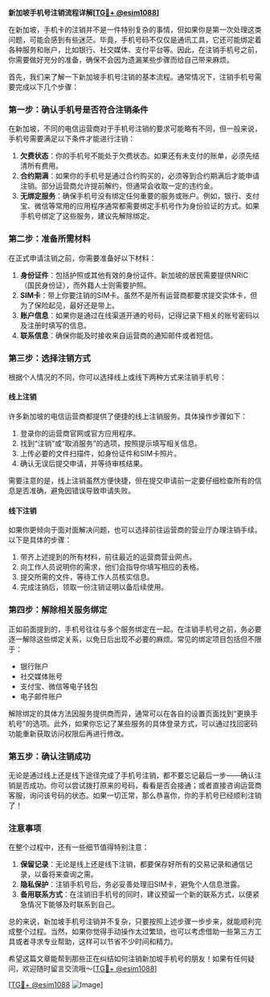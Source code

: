 **新加坡手机号注销流程详解[[TG💪+ @esim1088](https://t.me/s/esim1088)]**

在新加坡，手机卡的注销并不是一件特别复杂的事情，但如果你是第一次处理这类问题，可能会感到有些迷茫。毕竟，手机号码不仅仅是通讯工具，它还可能绑定着各种服务和账户，比如银行、社交媒体、支付平台等。因此，在注销手机号之前，你需要做好充分的准备，确保不会因为遗漏某些步骤而给自己带来麻烦。

首先，我们来了解一下新加坡手机号注销的基本流程。通常情况下，注销手机号需要完成以下几个步骤：

### 第一步：确认手机号是否符合注销条件

在新加坡，不同的电信运营商对于手机号注销的要求可能略有不同，但一般来说，手机号需要满足以下条件才能进行注销：

1. **欠费状态**：你的手机号不能处于欠费状态。如果还有未支付的账单，必须先结清所有费用。
2. **合约期满**：如果你的手机号是通过合约购买的，必须等到合约期满后才能申请注销。部分运营商允许提前解约，但通常会收取一定的违约金。
3. **无绑定服务**：确保手机号没有绑定任何重要的服务或账户。例如，银行、支付宝、微信等常用的应用程序通常都需要绑定手机号作为身份验证的方式。如果手机号绑定了这些服务，建议先解除绑定。

### 第二步：准备所需材料

在正式申请注销之前，你需要准备好以下材料：

1. **身份证件**：包括护照或其他有效的身份证件。新加坡的居民需要提供NRIC（国民身份证），而外籍人士则需要护照。
2. **SIM卡**：带上你要注销的SIM卡。虽然不是所有运营商都要求提交实体卡，但为了保险起见，最好还是带上。
3. **账户信息**：如果你是通过在线渠道开通的号码，记得记录下相关的账号密码以及注册时填写的信息。
4. **联系信息**：确保你能及时接收来自运营商的通知邮件或者短信。

### 第三步：选择注销方式

根据个人情况的不同，你可以选择线上或线下两种方式来注销手机号：

#### 线上注销

许多新加坡的电信运营商都提供了便捷的线上注销服务。具体操作步骤如下：

1. 登录你的运营商官网或官方应用程序。
2. 找到“注销”或“取消服务”的选项，按照提示填写相关信息。
3. 上传必要的文件扫描件，如身份证件和SIM卡照片。
4. 确认无误后提交申请，并等待审核结果。

需要注意的是，线上注销虽然方便快捷，但在提交申请前一定要仔细检查所有的信息是否准确，避免因错误导致申请失败。

#### 线下注销

如果你更倾向于面对面解决问题，也可以选择前往运营商的营业厅办理注销手续。以下是具体的步骤：

1. 带齐上述提到的所有材料，前往最近的运营商营业网点。
2. 向工作人员说明你的需求，他们会指导你填写相应的表格。
3. 提交所需的文件，等待工作人员核实信息。
4. 完成注销后，领取一份注销证明以备后续使用。

### 第四步：解除相关服务绑定

正如前面提到的，手机号往往与多个服务绑定在一起。在注销手机号之前，务必要逐一解除这些绑定关系，以免日后出现不必要的麻烦。常见的绑定项目包括但不限于：

- 银行账户
- 社交媒体账号
- 支付宝、微信等电子钱包
- 电子邮件账户

解除绑定的具体方法因服务提供商而异，通常可以在各自的设置页面找到“更换手机号”的选项。此外，如果你忘记了某些服务的具体登录方式，可以通过找回密码功能重新获取访问权限后再进行修改。

### 第五步：确认注销成功

无论是通过线上还是线下途径完成了手机号注销，都不要忘记最后一步——确认注销是否成功。你可以尝试拨打原来的号码，看看是否会接通；或者直接咨询运营商客服，询问该号码的状态。如果一切正常，那么恭喜你，你的手机号已经顺利注销了！

### 注意事项

在整个过程中，还有一些细节值得特别注意：

1. **保留记录**：无论是线上还是线下注销，都要保存好所有的交易记录和通信记录，以备将来查询之需。
2. **隐私保护**：注销手机号后，务必妥善处理旧SIM卡，避免个人信息泄露。
3. **备用联系方式**：在注销旧手机号的同时，建议预留一个新的联系方式，以便紧急情况下能够及时联系到自己。

总的来说，新加坡手机号注销并不复杂，只要按照上述步骤一步步来，就能顺利完成整个过程。当然，如果你觉得手动操作太过繁琐，也可以考虑借助一些第三方工具或者寻求专业帮助，这样可以节省不少时间和精力。

希望这篇文章能帮到那些正在纠结如何注销新加坡手机号的朋友！如果有任何疑问，欢迎随时留言交流哦～[[TG💪+ @esim1088](https://t.me/s/esim1088)]

[[TG💪+ @esim1088](https://t.me/s/esim1088) ![Image](https://i.postimg.cc/4NQfJmqS/Snipaste-2025-05-13-00-14-12.png)]